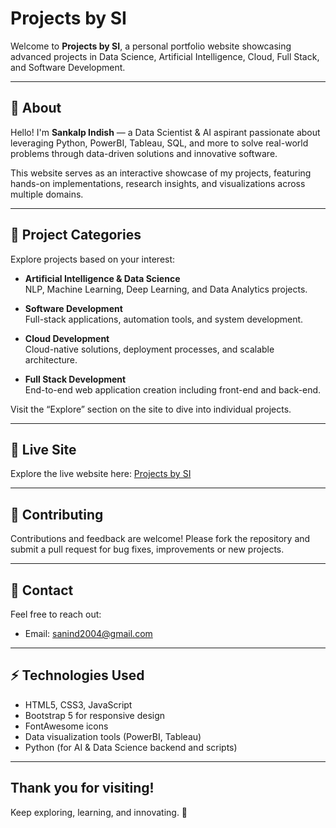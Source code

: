 # Projects by SI

Welcome to **Projects by SI**, a personal portfolio website showcasing advanced projects in Data Science, Artificial Intelligence, Cloud, Full Stack, and Software Development.

---

## 🌟 About

Hello! I'm **Sankalp Indish** — a Data Scientist & AI aspirant passionate about leveraging Python, PowerBI, Tableau, SQL, and more to solve real-world problems through data-driven solutions and innovative software.

This website serves as an interactive showcase of my projects, featuring hands-on implementations, research insights, and visualizations across multiple domains.

---

## 🚀 Project Categories

Explore projects based on your interest:

- **Artificial Intelligence & Data Science**  
  NLP, Machine Learning, Deep Learning, and Data Analytics projects.

- **Software Development**  
  Full-stack applications, automation tools, and system development.

- **Cloud Development**  
  Cloud-native solutions, deployment processes, and scalable architecture.

- **Full Stack Development**  
  End-to-end web application creation including front-end and back-end.

Visit the “Explore” section on the site to dive into individual projects.

---

## 🔗 Live Site

Explore the live website here: [Projects by SI](https://developinggod.github.io/sankalp-indish-all-projects/)

---

## 🤝 Contributing

Contributions and feedback are welcome! Please fork the repository and submit a pull request for bug fixes, improvements or new projects.

---

## 📧 Contact

Feel free to reach out:

- Email: sanind2004@gmail.com  

---

## ⚡ Technologies Used

- HTML5, CSS3, JavaScript  
- Bootstrap 5 for responsive design  
- FontAwesome icons  
- Data visualization tools (PowerBI, Tableau)  
- Python (for AI & Data Science backend and scripts)

---

## Thank you for visiting!  
Keep exploring, learning, and innovating. 🚀
